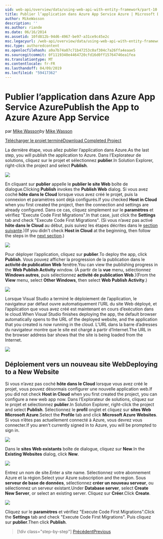 ```yaml
---
uid: web-api/overview/data/using-web-api-with-entity-framework/part-10
title: Publier l’application dans Azure App Service Azure | Microsoft Docs
author: MikeWasson
description: ''
ms.author: riande
ms.date: 06/16/2014
ms.assetid: 10fd812b-94d6-4967-be97-a31ce9c45e2c
msc.legacyurl: /web-api/overview/data/using-web-api-with-entity-framework/part-10
msc.type: authoredcontent
ms.openlocfilehash: a9a7b74a07c71b47253c0af304c7a26ffa4eaae5
ms.sourcegitcommit: 0f1119340e4464720cfd16d0ff15764746ea1fea
ms.translationtype: MT
ms.contentlocale: fr-FR
ms.lasthandoff: 04/09/2019
ms.locfileid: "59417362"
---
```

# <a name="publish-the-app-to-azure-azure-app-service"></a><span data-ttu-id="2cfaa-102">Publier l’application dans Azure App Service Azure</span><span class="sxs-lookup"><span data-stu-id="2cfaa-102">Publish the App to Azure Azure App Service</span></span>

<span data-ttu-id="2cfaa-103">par [Mike Wasson](https://github.com/MikeWasson)</span><span class="sxs-lookup"><span data-stu-id="2cfaa-103">by [Mike Wasson](https://github.com/MikeWasson)</span></span>

[<span data-ttu-id="2cfaa-104">Télécharger le projet terminé</span><span class="sxs-lookup"><span data-stu-id="2cfaa-104">Download Completed Project</span></span>](https://github.com/MikeWasson/BookService)

<span data-ttu-id="2cfaa-105">La dernière étape, vous allez publier l’application dans Azure.</span><span class="sxs-lookup"><span data-stu-id="2cfaa-105">As the last step, you will publish the application to Azure.</span></span> <span data-ttu-id="2cfaa-106">Dans l’Explorateur de solutions, cliquez sur le projet et sélectionnez **publier**.</span><span class="sxs-lookup"><span data-stu-id="2cfaa-106">In Solution Explorer, right-click the project and select **Publish**.</span></span>

![](part-10/_static/image1.png)

<span data-ttu-id="2cfaa-107">En cliquant sur **publier** appelle le **publier le site Web** boîte de dialogue.</span><span class="sxs-lookup"><span data-stu-id="2cfaa-107">Clicking **Publish** invokes the **Publish Web** dialog.</span></span> <span data-ttu-id="2cfaa-108">Si vous avez coché **hôte dans le Cloud** lorsque vous avez créé le projet, puis la connexion et paramètres sont déjà configurés.</span><span class="sxs-lookup"><span data-stu-id="2cfaa-108">If you checked **Host in Cloud** when you first created the project, then the connection and settings are already configured.</span></span> <span data-ttu-id="2cfaa-109">Dans ce cas, cliquez simplement sur le **paramètres** et vérifiez &quot;Execute Code First Migrations&quot;.</span><span class="sxs-lookup"><span data-stu-id="2cfaa-109">In that case, just click the **Settings** tab and check &quot;Execute Code First Migrations&quot;.</span></span> <span data-ttu-id="2cfaa-110">(Si vous n’avez pas activé **hôte dans le Cloud** au début, puis suivez les étapes décrites dans le [section suivante](#new-website).)</span><span class="sxs-lookup"><span data-stu-id="2cfaa-110">(If you didn't check **Host in Cloud** at the beginning, then follow the steps in the [next section](#new-website).)</span></span>

[![](part-10/_static/image3.png)](part-10/_static/image2.png)

<span data-ttu-id="2cfaa-111">Pour déployer l’application, cliquez sur **publier**.</span><span class="sxs-lookup"><span data-stu-id="2cfaa-111">To deploy the app, click **Publish**.</span></span> <span data-ttu-id="2cfaa-112">Vous pouvez afficher la progression de la publication dans le **activité de publication Web** fenêtre.</span><span class="sxs-lookup"><span data-stu-id="2cfaa-112">You can view the publishing progress in the **Web Publish Activity** window.</span></span> <span data-ttu-id="2cfaa-113">(À partir de la **vue** menu, sélectionnez **Windows autres**, puis sélectionnez **activité de publication Web**.)</span><span class="sxs-lookup"><span data-stu-id="2cfaa-113">(From the **View** menu, select **Other Windows**, then select **Web Publish Activity**.)</span></span>

![](part-10/_static/image4.png)

<span data-ttu-id="2cfaa-114">Lorsque Visual Studio a terminé le déploiement de l’application, le navigateur par défaut ouvre automatiquement l’URL du site Web déployé, et l’application que vous avez créé est maintenant en cours d’exécution dans le cloud.</span><span class="sxs-lookup"><span data-stu-id="2cfaa-114">When Visual Studio finishes deploying the app, the default browser automatically opens to the URL of the deployed website, and the application that you created is now running in the cloud.</span></span> <span data-ttu-id="2cfaa-115">L’URL dans la barre d’adresses du navigateur montre que le site est chargé à partir d’Internet.</span><span class="sxs-lookup"><span data-stu-id="2cfaa-115">The URL in the browser address bar shows that the site is being loaded from the Internet.</span></span>

[![](part-10/_static/image6.png)](part-10/_static/image5.png)

<a id="new-website"></a>
## <a name="deploying-to-a-new-website"></a><span data-ttu-id="2cfaa-116">Déploiement vers un nouveau site Web</span><span class="sxs-lookup"><span data-stu-id="2cfaa-116">Deploying to a New Website</span></span>

<span data-ttu-id="2cfaa-117">Si vous n’avez pas coché **hôte dans le Cloud** lorsque vous avez créé le projet, vous pouvez désormais configurer une nouvelle application web.</span><span class="sxs-lookup"><span data-stu-id="2cfaa-117">If you did not check **Host in Cloud** when you first created the project, you can configure a new web app now.</span></span> <span data-ttu-id="2cfaa-118">Dans l’Explorateur de solutions, cliquez sur le projet et sélectionnez **publier**.</span><span class="sxs-lookup"><span data-stu-id="2cfaa-118">In Solution Explorer, right-click the project and select **Publish**.</span></span> <span data-ttu-id="2cfaa-119">Sélectionnez le **profil** onglet et cliquez sur **sites Web Microsoft Azure**.</span><span class="sxs-lookup"><span data-stu-id="2cfaa-119">Select the **Profile** tab and click **Microsoft Azure Websites**.</span></span> <span data-ttu-id="2cfaa-120">Si vous n’êtes pas actuellement connecté à Azure, vous devrez vous connecter.</span><span class="sxs-lookup"><span data-stu-id="2cfaa-120">If you aren't currently signed in to Azure, you will be prompted to sign in.</span></span>

[![](part-10/_static/image8.png)](part-10/_static/image7.png)

<span data-ttu-id="2cfaa-121">Dans le **sites Web existants** boîte de dialogue, cliquez sur **New**.</span><span class="sxs-lookup"><span data-stu-id="2cfaa-121">In the **Existing Websites** dialog, click **New**.</span></span>

![](part-10/_static/image9.png)

<span data-ttu-id="2cfaa-122">Entrez un nom de site.</span><span class="sxs-lookup"><span data-stu-id="2cfaa-122">Enter a site name.</span></span> <span data-ttu-id="2cfaa-123">Sélectionnez votre abonnement Azure et la région.</span><span class="sxs-lookup"><span data-stu-id="2cfaa-123">Select your Azure subscription and the region.</span></span> <span data-ttu-id="2cfaa-124">Sous **serveur de base de données**, sélectionnez **créer un nouveau serveur**, ou sélectionnez un serveur existant.</span><span class="sxs-lookup"><span data-stu-id="2cfaa-124">Under **Database server**, select **Create New Server**, or select an existing server.</span></span> <span data-ttu-id="2cfaa-125">Cliquez sur **Créer**.</span><span class="sxs-lookup"><span data-stu-id="2cfaa-125">Click **Create**.</span></span>

[![](part-10/_static/image11.png)](part-10/_static/image10.png)

<span data-ttu-id="2cfaa-126">Cliquez sur le **paramètres** et vérifiez &quot;Execute Code First Migrations&quot;.</span><span class="sxs-lookup"><span data-stu-id="2cfaa-126">Click the **Settings** tab and check &quot;Execute Code First Migrations&quot;.</span></span> <span data-ttu-id="2cfaa-127">Puis cliquez sur **publier**.</span><span class="sxs-lookup"><span data-stu-id="2cfaa-127">Then click **Publish**.</span></span>

> [!div class="step-by-step"]
> [<span data-ttu-id="2cfaa-128">Précédent</span><span class="sxs-lookup"><span data-stu-id="2cfaa-128">Previous</span></span>](part-9.md)

